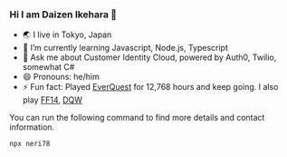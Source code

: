### Hi I am Daizen Ikehara 👋

- 🌏 I live in Tokyo, Japan
- 🌱 I’m currently learning Javascript, Node.js, Typescript
- 💬 Ask me about Customer Identity Cloud, powered by Auth0, Twilio, somewhat C#
- 😄 Pronouns: he/him
- ⚡ Fun fact: Played [EverQuest](https://www.everquest.com/home) for 12,768 hours and keep going. I also play [FF14](https://na.finalfantasyxiv.com/), [DQW](https://www.dragonquest.jp/walk/)

You can run the following command to find more details and contact information.

```bash
npx neri78
```
